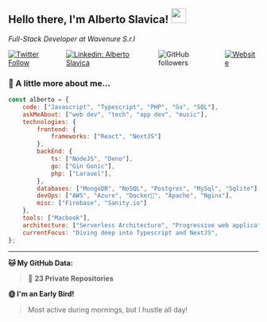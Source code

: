 
<h2>Hello there, I'm Alberto Slavica! <img src="https://emojis.slackmojis.com/emojis/images/1531849430/4246/blob-sunglasses.gif?1531849430" width="30"/> </h2>
<p><em>Full-Stack Developer at Wavenure S.r.l</em></p>

<div style="display: flex; gap: 10px;">
    <a href="https://twitter.com/intent/follow?screen_name=shakledev">
        <img src="https://img.shields.io/twitter/follow/shakledev?label=Follow" alt="Twitter Follow">
    </a>
    <a href="https://www.linkedin.com/in/albertoslavica/">
        <img src="https://img.shields.io/badge/-Linkedin-blue?style=flat-square&logo=Linkedin&logoColor=white" alt="Linkedin: Alberto Slavica">
    </a>
    <img src="https://img.shields.io/github/followers/albertoslavicadev?label=Follow&style=social" alt="GitHub followers">
    <a href="https://albertoslavica.dev/">
        <img src="https://img.shields.io/badge/Website-46a2f1.svg?&style=flat-square&logo=Google-Chrome&logoColor=white" alt="Website">
    </a>
</div>

<h3>🚀 A little more about me...</h3>

```javascript
const alberto = {
    code: ["Javascript", "Typescript", "PHP", "Go", "SQL"],
    askMeAbout: ["web dev", "tech", "app dev", "music"],
    technologies: {
        frontend: {
            frameworks: ["React", "NextJS"]
        },
        backEnd: {
            ts: ["NodeJS", "Deno"],
            go: ["Gin Gonic"],
            php: ["Laravel"],
        },
        databases: ["MongoDB", "NoSQL", "Postgres", "MySql", "Sqlite"],
        devOps: ["AWS", "Azure", "Docker🐳", "Apache", "Nginx"],
        misc: ["Firebase", "Sanity.io"]
    },
    tools: ["Macbook"],
    architecture: ["Serverless Architecture", "Progressive web applications", "Single page applications"],
    currentFocus: "Diving deep into Typescript and NextJS",
};
```

---

**🐱 My GitHub Data:**   
> 🔑 **23 Private Repositories**

**🌞 I'm an Early Bird!** 
> Most active during mornings, but I hustle all day!

